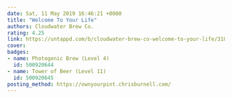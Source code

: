 ```yaml
---
date: Sat, 11 May 2019 16:46:21 +0000
title: "Welcome To Your Life"
authors: Cloudwater Brew Co.
rating: 4.25
link: https://untappd.com/b/cloudwater-brew-co-welcome-to-your-life/3182496
cover: 
badges:
- name: Photogenic Brew (Level 4)
  id: 500920644
- name: Tower of Beer (Level 11)
  id: 500920645
posting_method: https://ownyourpint.chrisburnell.com/
---
```

